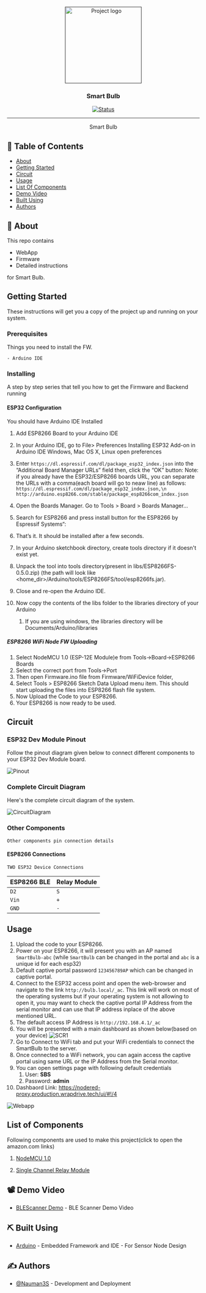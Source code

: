 <p align="center">
  <a href="" rel="noopener">
 <img width=200px height=200px src="artwork/sbulb.png" alt="Project logo"></a>
</p>

<h3 align="center">Smart Bulb</h3>

<div align="center">

[![Status](https://img.shields.io/badge/status-active-success.svg)]()

</div>

---

<p align="center"> Smart Bulb
    <br> 
</p>

## 📝 Table of Contents

- [About](#about)
- [Getting Started](#getting_started)
- [Circuit](#circuit)
- [Usage](#usage)
- [List Of Components](#list)
- [Demo Video](#demovideo)
- [Built Using](#built_using)
- [Authors](#authors)

## 🧐 About <a name = "about"></a>

This repo contains

- WebApp
- Firmware
- Detailed instructions

for Smart Bulb.

## Getting Started <a name = "getting_started"></a>

These instructions will get you a copy of the project up and running on your system.

### Prerequisites

Things you need to install the FW.

```
- Arduino IDE
```

### Installing <a name = "installing"></a>

A step by step series that tell you how to get the Firmware and Backend running

#### ESP32 Configuration

You should have Arduino IDE Installed

1.  Add ESP8266 Board to your Arduino IDE
1.  In your Arduino IDE, go to File> Preferences
    Installing ESP32 Add-on in Arduino IDE Windows, Mac OS X, Linux open preferences
1.  Enter `https://dl.espressif.com/dl/package_esp32_index.json`
    into the “Additional Board Manager URLs” field then, click the “OK” button:
    Note: if you already have the ESP32/ESP8266 boards URL, you can separate the URLs with a comma(each board will go to neaw line) as follows:
    `https://dl.espressif.com/dl/package_esp32_index.json,\n http://arduino.esp8266.com/stable/package_esp8266com_index.json`

1.  Open the Boards Manager. Go to Tools > Board > Boards Manager…
1.  Search for ESP8266 and press install button for the ESP8266 by Espressif Systems“:
1.  That’s it. It should be installed after a few seconds.
1.  In your Arduino sketchbook directory, create tools directory if it doesn't exist yet.
1.  Unpack the tool into tools directory(present in libs/ESP8266FS-0.5.0.zip) (the path will look like <home_dir>/Arduino/tools/ESP8266FS/tool/esp8266fs.jar).
1.  Close and re-open the Arduino IDE.

1.  Now copy the contents of the libs folder to the libraries directory of your Arduino
    1. If you are using windows, the libraries directory will be Documents/Arduino/libraries

##### ESP8266 WiFi Node FW Uploading

1.  Select NodeMCU 1.0 (ESP-12E Module)e from Tools->Board->ESP8266 Boards
2.  Select the correct port from Tools->Port
3.  Then open Firmware.ino file from Firmware/WiFiDevice folder,
4.  Select Tools > ESP8266 Sketch Data Upload menu item. This should start uploading the files into ESP8266 flash file system.
5.  Now Upload the Code to your ESP8266.
6.  Your ESP8266 is now ready to be used.

## Circuit <a name = "circuit"></a>

### ESP32 Dev Module Pinout

Follow the pinout diagram given below to connect different components to your ESP32 Dev Module board.

![Pinout](Circuit/esp8266pinout.jpg)

### Complete Circuit Diagram

Here's the complete circuit diagram of the system.

![CircuitDiagram](Circuit/Circuit_bb.png)

### Other Components

```http
Other components pin connection details
```

#### ESP8266 Connections

```TWO ESP32 Device Connections```

| ESP8266 BLE | Relay Module | 
| :--- | :--- | 
| `D2` | `S` |
| `Vin` | `+` |
| `GND` | `-` | 
 

## Usage <a name = "usage"></a>

1.  Upload the code to your ESP8266.
2.  Power on your ESP8266, it will present you with an AP named `SmartBulb-abc` (while `SmartBulb` can be changed in the portal and `abc` is a unique id for each esp32) 
3.  Default captive portal password `123456789AP` which can be changed in captive portal. 
4.  Connect to the ESP32 access point and open the web-browser and navigate to the link `http://bulb.local/_ac`. This link will work on most of the operating systems but if your operating system is not allowing to open it, you may want to check the captive portal IP Address from the serial monitor and can use that IP address inplace of the above mentioned URL. 
5.  The default access IP Address is `http://192.168.4.1/_ac` 
6.  You will be presented with a main dashboard as shown below(based on your device)
![SCR1](artwork/scr1.png)
7. Go to Connect to WiFi tab and put your WiFi credentials to connect the SmartBulb to the server.
8.  Once connected to a WiFi network, you can again access the captive portal using same URL or the IP Address from the Serial monitor.
9. You can open settings page with following default credentials
   1.  User: **SBS**
   2.  Password: **admin**
10.   Dashbaord Link: https://nodered-proxy.production.wrapdrive.tech/ui/#!/4

![Webapp](artwork/webapp.png)

## List of Components <a name = "list"></a>

Following components are used to make this project(click to open the amazon.com links)

1.  [NodeMCU 1.0](https://www.amazon.com/HiLetgo-Internet-Development-Wireless-Micropython/dp/B081CSJV2V/ref=sr_1_1?crid=3AZEXPIPCTL8O&keywords=nodemcu+1.0&qid=1644134794&sprefix=nodemcu+1.09%2Caps%2C344&sr=8-1)

2. [Single Channel Relay Module](https://www.amazon.com/ARCELI-KY-019-Channel-Module-arduino/dp/B07BVXT1ZK/ref=sr_1_5?crid=24YBJUZ1K6AXT&keywords=relay+module&qid=1644134756&sprefix=relay+modu%2Caps%2C328&sr=8-5)


## 📽️ Demo Video <a name = "demovideo"></a>

- [BLEScanner Demo](https://youtu.be/45gjfFNWENM) - BLE Scanner Demo Video


## ⛏️ Built Using <a name = "built_using"></a>


- [Arduino](https://www.arduino.cc/) - Embedded Framework and IDE - For Sensor Node Design


## ✍️ Authors <a name = "authors"></a>

- [@Nauman3S](https://github.com/Nauman3S) - Development and Deployment
